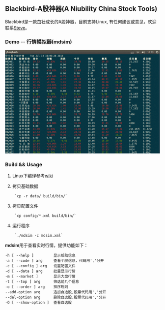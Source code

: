 ## Blackbird-A股神器(A Niubility China Stock Tools)
Blackbird是一款茁壮成长的A股神器，目前支持Linux, 有任何建议或意见，欢迎联系[Steve](mailto:zhongsizhi@foxmail.com)。

### Demo -- 行情模拟器(mdsim)
![Blackbird.gif](demo/mdsim.gif)

### Build && Usage

1. Linux下编译参考[wiki](https://github.com/subler/Blackbird/wiki/Blackbird%E7%BC%96%E8%AF%91%E6%8C%87%E5%8D%97(Linux))
2. 拷贝基础数据

        `cp -r data/ build/bin/`
3. 拷贝配置文件

        `cp config/*.xml build/bin/`
4. 运行程序

        `./mdsim -c mdsim.xml`

**mdsim**用于查看实时行情，提供功能如下：

    -h [ --help ]         显示帮助信息
    -a [ --code ] arg     查看个股信息，代码用','分开
    -c [ --config ] arg   设置配置文件
    -d [ --data ] arg     批量显示行情
    -m [ --market ]       显示大盘行情
    -t [ --top ] arg      筛选前几个信息
    -o [ --order ] arg    排序规则
    --add-option arg      追加自选股,股票代码用','分开
    --del-option arg      删除自选股,股票代码用','分开
    -O [ --show-option ]  查看自选股
